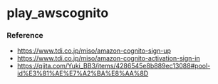 # play_awscognito

### Reference
- https://www.tdi.co.jp/miso/amazon-cognito-sign-up
- https://www.tdi.co.jp/miso/amazon-cognito-activation-sign-in
- https://qiita.com/Yuki_BB3/items/4286545e8b889ec13088#pool-id%E3%81%AE%E7%A2%BA%E8%AA%8D
